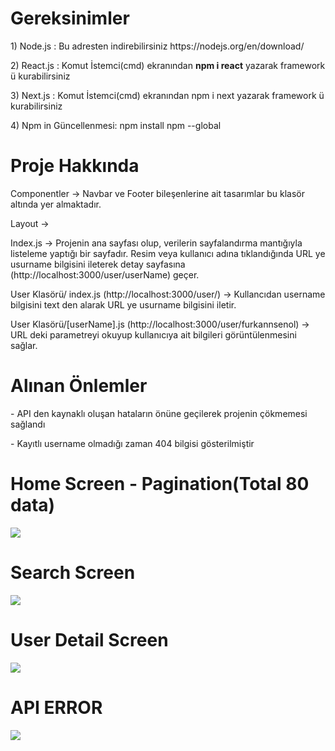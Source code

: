 <h1>Gereksinimler</h1>
<p>1) Node.js : Bu adresten indirebilirsiniz https://nodejs.org/en/download/</p>
<p>2) React.js : Komut İstemci(cmd) ekranından   <b>npm i react</b>   yazarak framework ü kurabilirsiniz</p>
<p>3) Next.js : Komut İstemci(cmd) ekranından npm i next yazarak framework ü kurabilirsiniz</p>
<p>4) Npm in Güncellenmesi: npm install npm --global</p>

<h1>Proje Hakkında</h1>
<p>Componentler -> Navbar ve Footer bileşenlerine ait tasarımlar bu klasör altında yer almaktadır.</p>
<p>Layout -> </p>

<p>Index.js -> Projenin ana sayfası olup, verilerin sayfalandırma mantığıyla listeleme yaptığı bir sayfadır. Resim veya kullanıcı adına tıklandığında URL ye usurname bilgisini ileterek detay sayfasına (http://localhost:3000/user/userName) geçer.</p>

<p>User Klasörü/ index.js (http://localhost:3000/user/) -> Kullancıdan username bilgisini text den alarak URL ye usurname bilgisini iletir.</p>

<p>User Klasörü/[userName].js (http://localhost:3000/user/furkannsenol) -> URL deki parametreyi okuyup kullanıcıya ait bilgileri görüntülenmesini sağlar.</p>

<h1>Alınan Önlemler</h1>
 <p> - API den kaynaklı oluşan hataların önüne geçilerek projenin çökmemesi sağlandı</p>
  <p>- Kayıtlı username olmadığı zaman 404 bilgisi gösterilmiştir</p>

<p align="center">
  <h1>Home Screen - Pagination(Total 80 data) </h1>
  <img src="https://user-images.githubusercontent.com/36533867/220442877-ea82deb7-edeb-49cb-b228-8f9ddb72dd9f.png"  >
  <h1>Search Screen</h1>
  <img src="https://user-images.githubusercontent.com/36533867/220442873-0b49996e-b545-49f9-9db5-bd02e6b0eb8e.png"  >
  <h1>User Detail Screen</h1>
  <img src="https://user-images.githubusercontent.com/36533867/220442879-6c297277-aae3-432a-a805-b3a05c46c919.png"  >
  <h1>API ERROR </h1>
  <img src="https://user-images.githubusercontent.com/36533867/220444064-9b5b8385-4a7a-431a-b2bc-44875f28e23f.png"  >
</p>

